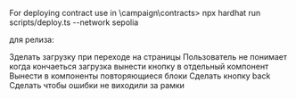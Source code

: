 For deploying contract use in \campaign\contracts>
npx hardhat run scripts/deploy.ts --network sepolia

для релиза:

<!-- Сделать норамльную кнопку metamask -->
<!-- Вынести компонет с ошибкой в компоненты -->
<!-- Не вылазит ошибка если пытаемся задонатить меньше чем прописано -->
<!-- Сделать загрузку при создании реквеста -->
<!-- Сделать ховер на кнопки в реквест листе -->

Зделать загрузку при переходе на страницы
Пользователь не понимает когда кончаеться загрузка
вынести кнопку в отдельный компонент
Вынести в компоненты повторяющиеся блоки
Сделать кнопку back
Сделать чтобы ошибки не виходили за рамки
